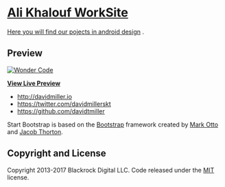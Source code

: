 # [Ali Khalouf WorkSite](http://fb.me/alikhaloufcoder)

[Here you will find our pojects in android design](https://android.com) .

## Preview

[![ Wonder Code](https://scontent.fhrk1-1.fna.fbcdn.net/v/t1.0-9/22089862_1492181614209778_1489086881014054561_n.png?oh=cf7b6b24557f33b39d6e2edcb0d80552&oe=5A7C8A4C)](https://blackrockdigital.github.io/startbootstrap-one-page-wonder/)

**[View Live Preview](https://blackrockdigital.github.io/startbootstrap-one-page-wonder/)**


* http://davidmiller.io
* https://twitter.com/davidmillerskt
* https://github.com/davidtmiller

Start Bootstrap is based on the [Bootstrap](http://getbootstrap.com/) framework created by [Mark Otto](https://twitter.com/mdo) and [Jacob Thorton](https://twitter.com/fat).

## Copyright and License

Copyright 2013-2017 Blackrock Digital LLC. Code released under the [MIT](https://github.com/BlackrockDigital/startbootstrap-one-page-wonder/blob/gh-pages/LICENSE) license.
